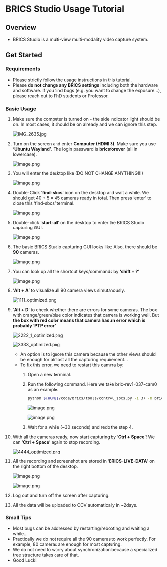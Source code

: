 # BRICS Studio Usage Tutorial

## Overview

- BRICS Studio is a multi-view multi-modality video capture system.

## Get Started

### Requirements

- Please strictly follow the usage instructions in this tutorial.
- Please **do not change any BRICS settings** including both the hardware and software. If you find bugs (e.g. you want to change the exposure…), please reach out to PhD students or Professor.

### Basic Usage

1. Make sure the computer is turned on - the side indicator light should be on. In most cases, it should be on already and we can ignore this step.
    
    ![IMG_2635.jpg](imgs/IMG_2635.jpg)
    
2. Turn on the screen and enter **Computer (HDMI 3)**. Make sure you use **‘Ubuntu Wayland’**. The login passward is **bricsforever** (all in lowercase).
    
    ![image.png](imgs/image.png)
    
3. You will enter the desktop like (DO NOT CHANGE ANYTHING!!!)
    
    ![image.png](imgs/image%201.png)
    
4. Double-Click ‘**find-sbcs**’ icon on the desktop and wait a while. We should get 40 + 5 = 45 cameras ready in total. Then press ‘enter’ to close this ‘find-sbcs’ terminal.
    
    ![image.png](imgs/image%202.png)
    
5. Double-click ‘**start-all**’ on the desktop to enter the BRICS Studio capturing GUI.
    
    ![image.png](imgs/image%203.png)
    
6. The basic BRICS Studio capturing GUI looks like:
Also, there should be **90** cameras.
    
    ![image.png](imgs/image%204.png)
    
7. You can look up all the shortcut keys/commands by **‘shift + ?’**
    
    ![image.png](imgs/image%205.png)
    
8. ‘**Alt + A**’ to visualize all 90 camera views simutanously.
    
    ![1111_optimized.png](imgs/1111_optimized.png)
    
9. ‘**Alt + D**’ to check whether there are errors for some cameras. The box with orange/green/blue color indicates that camera is working well. But **the box with red color means that camera has an error which is probably ‘PTP error’.**
    
    ![2222_1_optimized.png](imgs/2222_1_optimized.png)
    
    ![3333_optimized.png](imgs/3333_optimized.png)
    
    - An option is to ignore this camera because the other views should be enough for almost all the capturing requirement…
    - To fix this error, we need to restart this camera by:
        1. Open a new terminal.
        2. Run the following command. Here we take bric-rev1-037-cam0 as an example.
            
            ```bash
            python ${HOME}/code/brics/tools/control_sbcs.py -i 37 -b bric-rev1 -u rev1 -p rev1 --restart
            ```
            
            ![image.png](imgs/image%206.png)
            
            ![image.png](imgs/image%207.png)
            
        3. Wait for a while (~30 seconds) and redo the step 4.
10. With all the cameras ready, now start capturing by ‘**Ctrl + Space**’! We can ‘**Ctrl + Space**’ again to stop recording.
    
    ![4444_optimized.png](imgs/4444_optimized.png)
    
11. All the recording and screenshot are stored in ‘**BRICS-LIVE-DATA**’ on the right bottom of the desktop.
    
    ![image.png](imgs/image%208.png)
    
    ![image.png](imgs/image%209.png)
    
12. Log out and turn off the screen after capturing.
13. All the data will be uploaded to CCV automatically in ~2days.

### Small Tips

- Most bugs can be addressed by restarting/rebooting and waiting a while…
- Practically we do not require all the 90 cameras to work perfectly. For example, 80 cameras are enough for most capturing.
- We do not need to worry about synchronization because a specialized tree structure takes care of that.
- Good Luck!